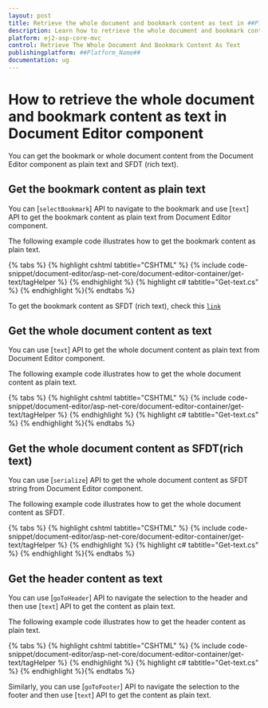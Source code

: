 ```yaml
---
layout: post
title: Retrieve the whole document and bookmark content as text in ##Platform_Name## Document Editor Component
description: Learn how to retrieve the whole document and bookmark content as text from the Syncfusion ##Platform_Name## Document Editor Component
platform: ej2-asp-core-mvc
control: Retrieve The Whole Document And Bookmark Content As Text
publishingplatform: ##Platform_Name##
documentation: ug
---
```


# How to retrieve the whole document and bookmark content as text in  Document Editor component

You can get the bookmark or whole document content from the Document Editor component as plain text and SFDT (rich text).

## Get the bookmark content as plain text

You can [`selectBookmark`] API to navigate to the bookmark and use [`text`] API to get the bookmark content as plain text from Document Editor component.

The following example code illustrates how to get the bookmark content as plain text.


{% tabs %}
{% highlight cshtml tabtitle="CSHTML" %}
{% include code-snippet/document-editor/asp-net-core/document-editor-container/get-text/tagHelper %}
{% endhighlight %}
{% highlight c# tabtitle="Get-text.cs" %}
{% endhighlight %}{% endtabs %}


To get the bookmark content as SFDT (rich text), check this [`link`](../../asp-net-core/how-to/get-the-selected-content#get-the-selected-content-as-sfdt-rich-text)

## Get the whole document content as text

You can use [`text`] API to get the whole document content as plain text from Document Editor component.

The following example code illustrates how to get the whole document content as plain text.


{% tabs %}
{% highlight cshtml tabtitle="CSHTML" %}
{% include code-snippet/document-editor/asp-net-core/document-editor-container/get-text/tagHelper %}
{% endhighlight %}
{% highlight c# tabtitle="Get-text.cs" %}
{% endhighlight %}{% endtabs %}


## Get the whole document content as SFDT(rich text)

You can use [`serialize`] API to get the whole document content as SFDT string from Document Editor component.

The following example code illustrates how to get the whole document content as SFDT.


{% tabs %}
{% highlight cshtml tabtitle="CSHTML" %}
{% include code-snippet/document-editor/asp-net-core/document-editor-container/get-text/tagHelper %}
{% endhighlight %}
{% highlight c# tabtitle="Get-text.cs" %}
{% endhighlight %}{% endtabs %}


## Get the header content as text

You can use [`goToHeader`] API to navigate the selection to the header and then use [`text`] API to get the content as plain text.

The following example code illustrates how to get the header content as plain text.


{% tabs %}
{% highlight cshtml tabtitle="CSHTML" %}
{% include code-snippet/document-editor/asp-net-core/document-editor-container/get-text/tagHelper %}
{% endhighlight %}
{% highlight c# tabtitle="Get-text.cs" %}
{% endhighlight %}{% endtabs %}


Similarly, you can use [`goToFooter`] API to navigate the selection to the footer and then use [`text`] API to get the content as plain text.